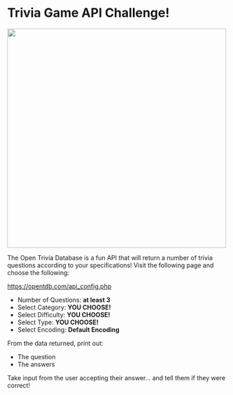 # Trivia Game API Challenge!

<img src="https://cdn-learn.adafruit.com/assets/assets/000/078/097/medium800/lcds___displays_Screen_Shot_2019-07-11_at_5.55.22_PM.png" width="500"/>

The Open Trivia Database is a fun API that will return a number of trivia questions according to your specifications!
Visit the following page and choose the following:

https://opentdb.com/api_config.php

- Number of Questions: **at least 3**
- Select Category: **YOU CHOOSE!**
- Select Difficulty: **YOU CHOOSE!**
- Select Type: **YOU CHOOSE!**
- Select Encoding: **Default Encoding**

From the data returned, print out:
- The question
- The answers

Take input from the user accepting their answer... and tell them if they were correct!
